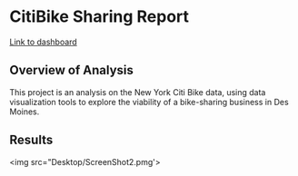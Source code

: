 # CitiBike Sharing Report

[Link to dashboard](https://public.tableau.com/app/profile/hugo6550/viz/RideShareBook/Story1?publish=yes)

## Overview of Analysis

This project is an analysis on the New York Citi Bike data, using data visualization tools to explore the viability of a bike-sharing business in Des Moines.

## Results

<img src="Desktop/ScreenShot2.pmg'>
          
